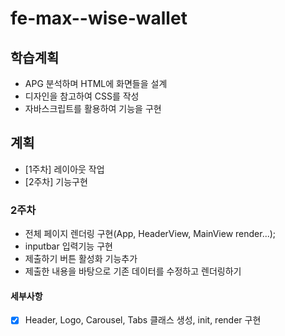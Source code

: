 # fe-max--wise-wallet

## 학습계획
- APG 분석하며 HTML에 화면들을 설계
- 디자인을 참고하여 CSS를 작성
- 자바스크립트를 활용하여 기능을 구현
## 계획
- [1주차] 레이아웃 작업
- [2주차] 기능구현

### 2주차
- 전체 페이지 렌더링 구현(App, HeaderView, MainView render...);
- inputbar 입력기능 구현
- 제출하기 버튼 활성화 기능추가
- 제출한 내용을 바탕으로 기존 데이터를 수정하고 렌더링하기
#### 세부사항
- [x] Header, Logo, Carousel, Tabs 클래스 생성, init, render 구현